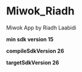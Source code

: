 # Miwok_Riadh
Miwok App by Riadh Laabidi

<b>min sdk version 15<b>

<b>compileSdkVersion 26<b>

<b>targetSdkVersion 26<b>
